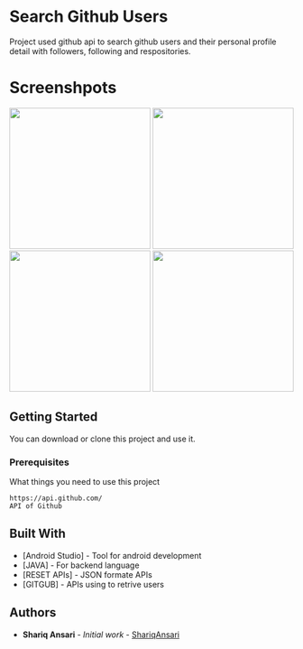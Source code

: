 # Search Github Users
Project used github api to search github users and their personal profile detail with followers, following and respositories.

# Screenshpots

<div align="center">
  <img src="https://user-images.githubusercontent.com/36818105/57192937-79ea2b80-6f4f-11e9-8c31-88be9927d8da.png" width="250" alt="">
  <img src="https://user-images.githubusercontent.com/36818105/57192946-92f2dc80-6f4f-11e9-9857-5f365f3e5f7d.png" width="250" alt="">
  <img src="https://user-images.githubusercontent.com/36818105/57192956-b158d800-6f4f-11e9-9b19-49cea509e6a9.png" width="250" alt="">
  <img src="https://user-images.githubusercontent.com/36818105/57192964-c9c8f280-6f4f-11e9-919a-2ef948c1a703.png" width="250" alt="">
</div>

## Getting Started

You can download or clone this project and use it.

### Prerequisites

What things you need to use this project

```
https://api.github.com/
API of Github
```

## Built With

* [Android Studio] - Tool for android development
* [JAVA] - For backend language
* [RESET APIs] - JSON formate APIs
* [GITGUB] - APIs using to retrive users 

## Authors

* **Shariq Ansari** - *Initial work* - [ShariqAnsari](https://github.com/shariqansari1819)

